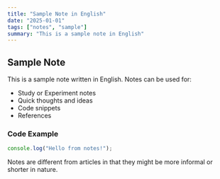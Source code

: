 ```yaml
---
title: "Sample Note in English"
date: "2025-01-01"
tags: ["notes", "sample"]
summary: "This is a sample note in English"
---
```


## Sample Note

This is a sample note written in English. Notes can be used for:

- Study or Experiment notes
- Quick thoughts and ideas
- Code snippets
- References

### Code Example

```javascript
console.log("Hello from notes!");
```

Notes are different from articles in that they might be more informal or shorter in nature.
